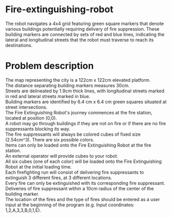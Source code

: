 # Fire-extinguishing-robot
The robot navigates a 4x4 grid featuring green square markers that denote various buildings potentially requiring delivery of fire suppression. These building markers are connected by sets of red and blue lines, indicating the lateral and longitudinal streets that the robot must traverse to reach its destinations. 

# Problem description
The map representing the city is a 122cm x 122cm elevated platform.  
The distance separating building markers measures 30cm.  
Streets are delineated by 1.9cm thick lines, with longitudinal streets marked in red and lateral streets marked in blue.  
Building markers are identified by 6.4 cm x 6.4 cm green squares situated at street intersections.  
The Fire Extinguishing Robot's journey commences at the fire station, located at position (0,0).  
A robot may go through buildings if they are not on fire or if there are no fire suppressants blocking its way.  
The fire suppressants will always be colored cubes of fixed size (2.54cm^3). There are six possible colors.  
Items can only be loaded onto the Fire Extinguishing Robot at the fire station.  
An external operator will provide cubes to your robot.  
All six cubes (one of each color) will be loaded onto the Fire Extinguishing Robot at the initial loading time.  
Each firefighting run will consist of delivering fire suppressants to extinguish 3 different fires, at 3 different locations.  
Every fire can only be extinguished with its corresponding fire suppressant.  
Deliveries of fire suppressant within a 10cm radius of the center of the building marker.  
The location of the fires and the type of fires should be entered as a user input at the beginning of the program (e.g. Input coordinates: 1,2,A,3,3,B,0,1,E).
